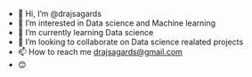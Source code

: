 - 👋 Hi, I’m @drajsagards
- 👀 I’m interested in Data science and Machine learning
- 🌱 I’m currently learning Data science 
- 💞️ I’m looking to collaborate on Data science realated projects
- 📫 How to reach me drajsagards@gmail.com
- 😊

<!---
drajsagards/drajsagards is a ✨ special ✨ repository because its `README.md` (this file) appears on your GitHub profile.
You can click the Preview link to take a look at your changes.
--->
